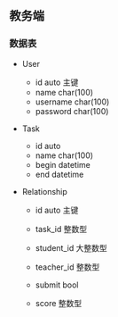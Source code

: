 ## 教务端

### 数据表

- User

  - id  auto 主键
  - name  char(100)
  - username char(100)
  - password char(100)

- Task

  - id auto 
  - name  char(100)
  - begin  datetime
  - end     datetime

- Relationship

  - id auto        主键

  - task_id         整数型

  - student_id  大整数型

  - teacher_id   整数型

  - submit         bool

  - score           整数型

    